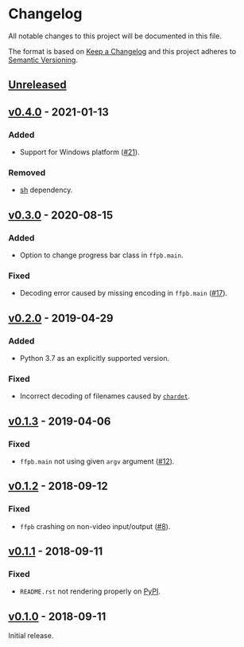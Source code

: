 # Changelog

All notable changes to this project will be documented in this file.

The format is based on [Keep a Changelog](http://keepachangelog.com) and
this project adheres to [Semantic Versioning](http://semver.org/spec/v2.0.0.html).


## [Unreleased]
[Unreleased]: https://github.com/althonos/ffpb/compare/v0.4.0...HEAD


## [v0.4.0] - 2021-01-13
[v0.4.0]: https://github.com/althonos/ffpb/compare/v0.3.0...v0.4.0

### Added
-   Support for Windows platform ([#21](https://github.com/althonos/ffpb/pull/21)).

### Removed
- [sh](https://pypi.org/project/sh) dependency.


## [v0.3.0] - 2020-08-15
[v0.3.0]: https://github.com/althonos/ffpb/compare/v0.2.0...v0.3.0

### Added
-   Option to change progress bar class in `ffpb.main`.

### Fixed
- Decoding error caused by missing encoding in `ffpb.main` ([#17](https://github.com/althonos/ffpb/issues/17)).


## [v0.2.0] - 2019-04-29
[v0.2.0]: https://github.com/althonos/ffpb/compare/v0.1.3...v0.2.0

### Added
- Python 3.7 as an explicitly supported version.

### Fixed
- Incorrect decoding of filenames caused by [`chardet`](https://pypi.org/project/chardet/).


## [v0.1.3] - 2019-04-06
[v0.1.3]: https://github.com/althonos/ffpb/compare/v0.1.2...v0.1.3

### Fixed
- `ffpb.main` not using given `argv` argument ([#12](https://github.com/althonos/ffpb/pull/12)).


## [v0.1.2] - 2018-09-12
[v0.1.2]: https://github.com/althonos/ffpb/compare/v0.1.1...v0.1.2

### Fixed
- `ffpb` crashing on non-video input/output ([#8](https://github.com/althonos/ffpb/issues/8)).


## [v0.1.1] - 2018-09-11
[v0.1.1]: https://github.com/althonos/ffpb/compare/v0.1.0...v0.1.1

### Fixed
- `README.rst` not rendering properly on [PyPI](https://pypi.org/project/ffpb).


## [v0.1.0] - 2018-09-11
[v0.1.0]: https://github.com/althonos/ffpb/compare/dacd42a...v0.1.0

Initial release.
